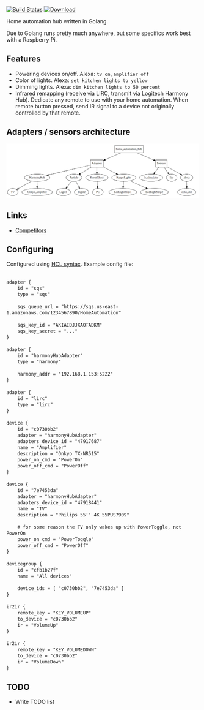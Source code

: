 [![Build Status](https://travis-ci.org/function61/home-automation-hub.svg?branch=master)](https://travis-ci.org/function61/home-automation-hub)
[![Download](https://api.bintray.com/packages/function61/home-automation-hub/main/images/download.svg)](https://bintray.com/function61/home-automation-hub/main/_latestVersion#files)

Home automation hub written in Golang.

Due to Golang runs pretty much anywhere, but some specifics work best with a Raspberry Pi.


Features
--------

- Powering devices on/off. Alexa: `tv on`, `amplifier off`
- Color of lights. Alexa: `set kitchen lights to yellow`
- Dimming lights. Alexa: `dim kitchen lights to 50 percent`
- Infrared remapping (receive via LIRC, transmit via Logitech Harmony Hub).
  Dedicate any remote to use with your home automation. When remote button pressed,
  send IR signal to a device not originally controlled by that remote.


Adapters / sensors architecture
-------------------------------

![](docs/graph.png)


Links
-----

- [Competitors](docs/competitors.md)


Configuring
-----------

Configured using [HCL syntax](https://www.terraform.io/docs/configuration/syntax.html). Example config file:

```

adapter {
	id = "sqs"
	type = "sqs"

	sqs_queue_url = "https://sqs.us-east-1.amazonaws.com/1234567890/HomeAutomation"

	sqs_key_id = "AKIAIDJJXAOTADKM"
	sqs_key_secret = "..."
}

adapter {
	id = "harmonyHubAdapter"
	type = "harmony"

	harmony_addr = "192.168.1.153:5222"
}

adapter {
	id = "lirc"
	type = "lirc"
}

device {
	id = "c0730bb2"
	adapter = "harmonyHubAdapter"
	adapters_device_id = "47917687"
	name = "Amplifier"
	description = "Onkyo TX-NR515"
	power_on_cmd = "PowerOn"
	power_off_cmd = "PowerOff"
}

device {
	id = "7e7453da"
	adapter = "harmonyHubAdapter"
	adapters_device_id = "47918441"
	name = "TV"
	description = "Philips 55'' 4K 55PUS7909"

	# for some reason the TV only wakes up with PowerToggle, not PowerOn
	power_on_cmd = "PowerToggle"
	power_off_cmd = "PowerOff"
}

devicegroup {
	id = "cfb1b27f"
	name = "All devices"

	device_ids = [ "c0730bb2", "7e7453da" ]
}

ir2ir {
	remote_key = "KEY_VOLUMEUP"
	to_device = "c0730bb2"
	ir = "VolumeUp"
}

ir2ir {
	remote_key = "KEY_VOLUMEDOWN"
	to_device = "c0730bb2"
	ir = "VolumeDown"
}

```


TODO
----

- Write TODO list

